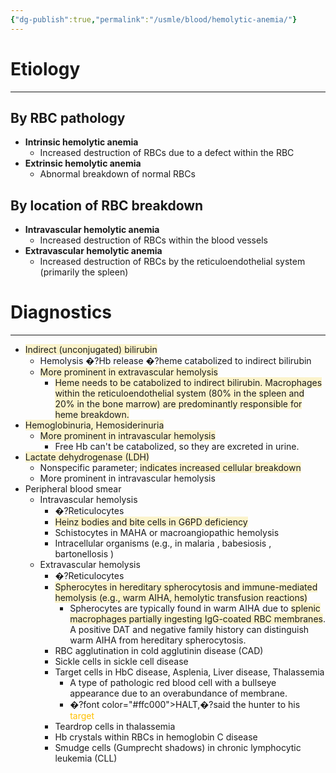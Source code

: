 ```yaml
---
{"dg-publish":true,"permalink":"/usmle/blood/hemolytic-anemia/"}
---
```


# Etiology
---
## By RBC pathology

- **Intrinsic hemolytic anemia**
    - Increased destruction of RBCs due to a defect within the RBC
- **Extrinsic hemolytic anemia**
    - Abnormal breakdown of normal RBCs

## By location of RBC breakdown

- **Intravascular hemolytic anemia**
    - Increased destruction of RBCs within the blood vessels
- **Extravascular hemolytic anemia**
    - Increased destruction of RBCs by the reticuloendothelial system (primarily the spleen)

# Diagnostics
---
- <span style="background:rgba(240, 200, 0, 0.2)">Indirect (unconjugated) bilirubin</span>
	- Hemolysis �?Hb release �?heme catabolized to indirect bilirubin
	- <span style="background:rgba(240, 200, 0, 0.2)">More prominent in extravascular hemolysis</span>
		- <span style="background:rgba(240, 200, 0, 0.2)">Heme needs to be catabolized to indirect bilirubin. Macrophages within the reticuloendothelial system (80% in the spleen and 20% in the bone marrow) are predominantly responsible for heme breakdown.</span>
- <span style="background:rgba(240, 200, 0, 0.2)">Hemoglobinuria, Hemosiderinuria</span>
	- <span style="background:rgba(240, 200, 0, 0.2)">More prominent in intravascular hemolysis</span>
		- Free Hb can't be catabolized, so they are excreted in urine.
- <span style="background:rgba(240, 200, 0, 0.2)">Lactate dehydrogenase (LDH)</span>
	- Nonspecific parameter; <span style="background:rgba(240, 200, 0, 0.2)">indicates increased cellular breakdown</span>
	- More prominent in intravascular hemolysis
- Peripheral blood smear
	- Intravascular hemolysis
		- �?Reticulocytes
		- <span style="background:rgba(240, 200, 0, 0.2)">Heinz bodies and bite cells in G6PD deficiency </span> 
		- Schistocytes in MAHA or macroangiopathic hemolysis 
		- Intracellular organisms (e.g., in malaria , babesiosis , bartonellosis )
	- Extravascular hemolysis
		- �?Reticulocytes
		- <span style="background:rgba(240, 200, 0, 0.2)">Spherocytes in hereditary spherocytosis and immune-mediated hemolysis (e.g., warm AIHA, hemolytic transfusion reactions)</span>
			- Spherocytes are typically found in warm AIHA due to <span style="background:rgba(240, 200, 0, 0.2)">splenic macrophages partially ingesting IgG-coated RBC membranes</span>. A positive DAT and negative family history can distinguish warm AIHA from hereditary spherocytosis.
		- RBC agglutination in cold agglutinin disease (CAD) 
		- Sickle cells in sickle cell disease 
		- Target cells in HbC disease, Asplenia, Liver disease, Thalassemia
			- A type of pathologic red blood cell with a bullseye appearance due to an overabundance of membrane.
			- �?font color="#ffc000">HALT</font>,�?said the hunter to his <font color="#ffc000">target</font>
		- Teardrop cells in thalassemia
		- Hb crystals within RBCs in hemoglobin C disease
		- Smudge cells (Gumprecht shadows) in chronic lymphocytic leukemia (CLL) 


